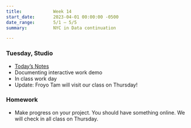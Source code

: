 ```yaml
---
title:            Week 14
start_date:       2023-04-01 00:00:00 -0500
date_range:       5/1 – 5/5
summary:          NYC in Data continuation

---
```


### Tuesday, Studio

- [Today&rsquo;s Notes](https://paper.dropbox.com/doc/Parsons-Core-Interaction-S23-Week-13-Class-2--B3cCFWoR4kLXtO8WapDFdObIAg-C3RCNFigYcojmVRJmW5rl#:uid=926969628828778940902089&h2=%F0%9F%91%A9%E2%80%8D%F0%9F%92%BB-Documenting-and-Presenti)
- Documenting interactive work demo
- In class work day
- Update: Froyo Tam will visit our class on Thursday!



### Homework
- Make progress on your project. You should have something online. We will check in all class on Thursday.